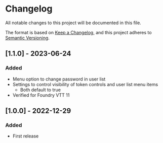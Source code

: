 # Changelog

All notable changes to this project will be documented in this file.

The format is based on [Keep a Changelog](https://keepachangelog.com/en/1.0.0/),
and this project adheres to [Semantic Versioning](https://semver.org/spec/v2.0.0.html).

## [1.1.0] - 2023-06-24

### Added

- Menu option to change password in user list
- Settings to control visibility of token controls and user list menu items
  - Both default to true
- Verified for Foundry VTT 11

## [1.0.0] - 2022-12-29

### Added

- First release
